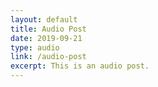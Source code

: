 ```yaml
---
layout: default
title: Audio Post
date: 2019-09-21
type: audio
link: /audio-post
excerpt: This is an audio post. 
---
```

